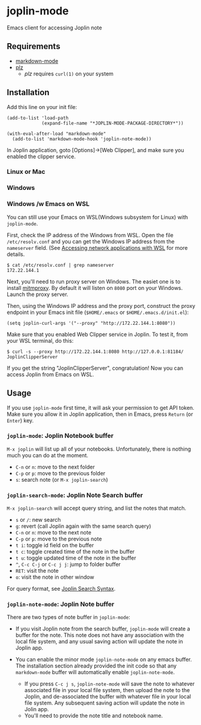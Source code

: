 # joplin-mode
Emacs client for accessing Joplin note

## Requirements

- [markdown-mode](https://github.com/jrblevin/markdown-mode)
- [plz](https://github.com/alphapapa/plz.el)
  - *plz* requires `curl(1)` on your system

## Installation

Add this line on your init file:

    (add-to-list 'load-path 
                 (expand-file-name "*JOPLIN-MODE-PACKAGE-DIRECTORY*"))

    (with-eval-after-load "markdown-mode"
      (add-to-list 'markdown-mode-hook 'joplin-note-mode))

In Joplin application, goto [Options]->[Web Clipper], and make sure you
enabled the clipper service.

### Linux or Mac

### Windows

### Windows /w Emacs on WSL

You can still use your Emacs on WSL(Windows subsystem for Linux) with `joplin-mode`.

First, check the IP address of the Windows from WSL.  Open the file `/etc/resolv.conf` and you can get the Windows IP address from the `nameserver` field.  (See [Accessing network applications with WSL](https://learn.microsoft.com/en-us/windows/wsl/networking) for more details.

    $ cat /etc/resolv.conf | grep nameserver
    172.22.144.1

Next, you'll need to run proxy server on Windows.  The easiet one is to install [mitmproxy](https://mitmproxy.org/).  By default it will listen on `8080` port on your Windows.  Launch the proxy server.

Then, using the Windows IP address and the proxy port, construct the proxy endpoint in your Emacs init file (`$HOME/.emacs` or `$HOME/.emacs.d/init.el`):

    (setq joplin-curl-args '("--proxy" "http://172.22.144.1:8080"))

Make sure that you enabled Web Clipper service in Joplin.  To test it, from your WSL terminal, do this:

    $ curl -s --proxy http://172.22.144.1:8080 http://127.0.0.1:81184/
    JoplinClipperServer

If you get the string "JoplinClipperServer", congratulation!  Now you can access Joplin from Emacs on WSL.
    
## Usage

If you use `joplin-mode` first time, it will ask your permission to
get API token.  Make sure you allow it in Joplin application, then in
Emacs, press `Return` (or `Enter`) key.


### `joplin-mode`: Joplin Notebook buffer 

`M-x joplin` will list up all of your notebooks.  Unfortunately, there is nothing much you can do at the moment.


- `C-n` or `n`: move to the next folder
- `C-p` or `p`: move to the previous folder 
- `s`: search note (or `M-x joplin-search`)

### `joplin-search-mode`: Joplin Note Search buffer

`M-x joplin-search` will accept query string, and list the notes that match.

- `s` or `/`: new search
- `g`: revert (call Joplin again with the same search query)
- `C-n` or `n`: move to the next note
- `C-p` or `p`: move to the previous note
- `t i`: toggle id field on the buffer
- `t c`: toggle created time of the note in the buffer
- `t u`: toggle updated time of the note in the buffer
- `^`, `C-c C-j` or `C-c j j`: jump to folder buffer
- `RET`: visit the note
- `o`: visit the note in other window

For query format, see [Joplin Search Syntax](https://discourse.joplinapp.org/t/search-syntax-documentation/9110).

### `joplin-note-mode`: Joplin Note buffer

There are two types of note buffer in `joplin-mode`:

- If you visit Joplin note from the search buffer, `joplin-mode` will create a buffer for the note.  This note does not have any association with the local file system, and any usual saving action will update the note in Joplin app.

- You can enable the minor mode `joplin-note-mode` on any emacs buffer.  The installation section already provided the init code so that any `markdown-mode` buffer will automatically enable `joplin-note-mode`. 
  - If you press `C-c j s`, `joplin-note-mode` will save the note to whatever associated file in your local file system, then upload the note to the Joplin, and de-associated the buffer with whatever file in your local file system.  Any subsequent saving action will update the note in Jolin app.
  - You'll need to provide the note title and notebook name.
 

